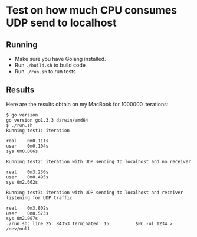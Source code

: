 # Test on how much CPU consumes UDP send to localhost

## Running

* Make sure you have Golang installed.
* Run `./build.sh` to build code
* Run `./run.sh` to run tests

## Results

Here are the results obtain on my MacBook for 1000000 iterations:

```
$ go version
go version go1.3.3 darwin/amd64
$ ./run.sh
Running test1: iteration

real	0m0.111s
user	0m0.104s
sys	0m0.006s

Running test2: iteration with UDP sending to localhost and no receiver

real	0m3.236s
user	0m0.495s
sys	0m2.662s

Running test3: iteration with UDP sending to localhost and receiver listening for UDP traffic

real	0m3.802s
user	0m0.573s
sys	0m2.907s
./run.sh: line 25: 84353 Terminated: 15          $NC -ul 1234 > /dev/null
```

